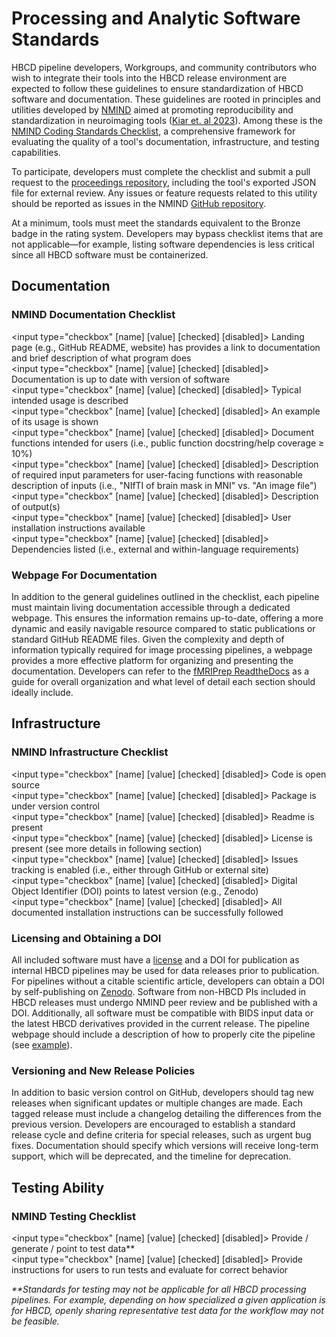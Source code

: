 # Processing and Analytic Software Standards
HBCD pipeline developers, Workgroups, and community contributors who wish to integrate their tools into the HBCD release environment are expected to follow these guidelines to ensure standardization of HBCD software and documentation. These guidelines are rooted in principles and utilities developed by [NMIND](https://www.nmind.org/about) aimed at promoting reproducibility and standardization in neuroimaging tools ([Kiar et. al 2023](https://www.nature.com/articles/s41562-023-01647-0)). Among these is the [NMIND Coding Standards Checklist](https://www.nmind.org/standards-checklist/), a comprehensive framework for evaluating the quality of a tool's documentation, infrastructure, and testing capabilities.

To participate, developers must complete the checklist and submit a pull request to the [proceedings repository](https://github.com/nmind/proceedings), including the tool's exported JSON file for external review. Any issues or feature requests related to this utility should be reported as issues in the NMIND [GitHub repository](https://github.com/nmind/standards-checklist). 

At a minimum, tools must meet the standards equivalent to the Bronze badge in the rating system. Developers may bypass checklist items that are not applicable—for example, listing software dependencies is less critical since all HBCD software must be containerized.

## Documentation 
### NMIND Documentation Checklist
<input type="checkbox" [name] [value] [checked] [disabled]> Landing page (e.g., GitHub README, website) has provides a link to documentation and brief description of what program does<br>
<input type="checkbox" [name] [value] [checked] [disabled]> Documentation is up to date with version of software<br>
<input type="checkbox" [name] [value] [checked] [disabled]>  Typical intended usage is described<br>
<input type="checkbox" [name] [value] [checked] [disabled]>  An example of its usage is shown<br>
<input type="checkbox" [name] [value] [checked] [disabled]>  Document functions intended for users (i.e., public function docstring/help coverage ≥ 10%)<br>
<input type="checkbox" [name] [value] [checked] [disabled]>  Description of required input parameters for user-facing functions with reasonable description of inputs (i.e., "NIfTI of brain mask in MNI" vs. "An image file")<br>
<input type="checkbox" [name] [value] [checked] [disabled]>  Description of output(s)<br>
<input type="checkbox" [name] [value] [checked] [disabled]>  User installation instructions available<br>
<input type="checkbox" [name] [value] [checked] [disabled]>  Dependencies listed (i.e., external and within-language requirements)<br>

### Webpage For Documentation
In addition to the general guidelines outlined in the checklist, each pipeline must maintain living documentation accessible through a dedicated webpage. This ensures the information remains up-to-date, offering a more dynamic and easily navigable resource compared to static publications or standard GitHub README files. Given the complexity and depth of information typically required for image processing pipelines, a webpage provides a more effective platform for organizing and presenting the documentation. Developers can refer to the [fMRIPrep ReadtheDocs](https://fmriprep.org/en/stable/) as a guide for overall organization and what level of detail each section should ideally include. 

## Infrastructure
### NMIND Infrastructure Checklist
<input type="checkbox" [name] [value] [checked] [disabled]> Code is open source<br>
<input type="checkbox" [name] [value] [checked] [disabled]> Package is under version control<br>
<input type="checkbox" [name] [value] [checked] [disabled]> Readme is present<br>
<input type="checkbox" [name] [value] [checked] [disabled]> License is present (see more details in following section)<br>
<input type="checkbox" [name] [value] [checked] [disabled]> Issues tracking is enabled (i.e., either through GitHub or external site)<br>
<input type="checkbox" [name] [value] [checked] [disabled]> Digital Object Identifier (DOI) points to latest version (e.g., Zenodo)<br>
<input type="checkbox" [name] [value] [checked] [disabled]> All documented installation instructions can be successfully followed<br>

### Licensing and Obtaining a DOI
All included software must have a [license](https://docs.github.com/en/communities/setting-up-your-project-for-healthy-contributions/adding-a-license-to-a-repository) and a DOI for publication as internal HBCD pipelines may be used for data releases prior to publication. For pipelines without a citable scientific article, developers can obtain a DOI by self-publishing on [Zenodo](https://cdnis-brain.readthedocs.io/zenodo/). Software from non-HBCD PIs included in HBCD releases must undergo NMIND peer review and be published with a DOI. Additionally, all software must be compatible with BIDS input data or the latest HBCD derivatives provided in the current release. The pipeline webpage should include a description of how to properly cite the pipeline (see [example](https://fmriprep.org/en/stable/#citation)).

### Versioning and New Release Policies
In addition to basic version control on GitHub, developers should tag new releases when significant updates or multiple changes are made. Each tagged release must include a changelog detailing the differences from the previous version. Developers are encouraged to establish a standard release cycle and define criteria for special releases, such as urgent bug fixes. Documentation should specify which versions will receive long-term support, which will be deprecated, and the timeline for deprecation.

## Testing Ability

### NMIND Testing Checklist
<input type="checkbox" [name] [value] [checked] [disabled]> Provide / generate / point to test data**<br>
<input type="checkbox" [name] [value] [checked] [disabled]> Provide instructions for users to run tests and evaluate for correct behavior

<i>**Standards for testing may not be applicable for all HBCD processing pipelines. For example, depending on how specialized a given application is for HBCD, openly sharing representative test data for the workflow may not be feasible.</i>
